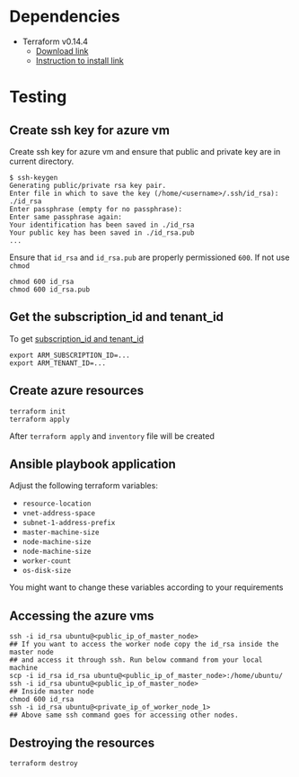 # Dependencies

 - Terraform v0.14.4
   - [Download link](https://releases.hashicorp.com/terraform/0.14.4/)
   - [Instruction to install link](https://learn.hashicorp.com/tutorials/terraform/install-cli)

# Testing

## Create ssh key for azure vm

Create ssh key for azure vm and ensure that public and
private key are in current directory.

```shell
$ ssh-keygen 
Generating public/private rsa key pair.
Enter file in which to save the key (/home/<username>/.ssh/id_rsa): ./id_rsa
Enter passphrase (empty for no passphrase): 
Enter same passphrase again: 
Your identification has been saved in ./id_rsa
Your public key has been saved in ./id_rsa.pub
...
```

Ensure that `id_rsa` and `id_rsa.pub` are properly permissioned
`600`. If not use `chmod`

```shell
chmod 600 id_rsa
chmod 600 id_rsa.pub
```

## Get the subscription_id and tenant_id

To get [subscription_id and tenant_id](https://registry.terraform.io/providers/hashicorp/azurerm/latest/docs/guides/azure_cli)

```shell
export ARM_SUBSCRIPTION_ID=...
export ARM_TENANT_ID=...
```

## Create azure resources

```shell
terraform init
terraform apply
```

After `terraform apply` and `inventory` file will be created

## Ansible playbook application

Adjust the following terraform variables:
  - `resource-location` 
  - `vnet-address-space`
  - `subnet-1-address-prefix`
  - `master-machine-size`
  - `node-machine-size`
  - `node-machine-size`
  - `worker-count`
  - `os-disk-size`

You might want to change these variables according to your requirements

## Accessing the azure vms
```shell
ssh -i id_rsa ubuntu@<public_ip_of_master_node>
## If you want to access the worker node copy the id_rsa inside the master node
## and access it through ssh. Run below command from your local machine
scp -i id_rsa id_rsa ubuntu@<public_ip_of_master_node>:/home/ubuntu/
ssh -i id_rsa ubuntu@<public_ip_of_master_node>
## Inside master node
chmod 600 id_rsa
ssh -i id_rsa ubuntu@<private_ip_of_worker_node_1>
## Above same ssh command goes for accessing other nodes.
```


## Destroying the resources

```shell
terraform destroy
```
